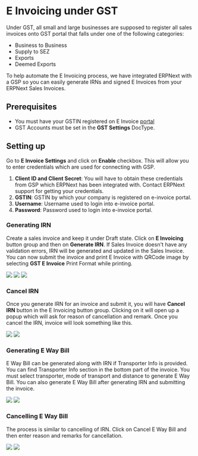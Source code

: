 <!-- add-breadcrumbs -->
# E Invoicing under GST

Under GST, all small and large businesses are supposed to register all sales invoices onto GST portal that falls under one of the following categories:
- Business to Business
- Supply to SEZ
- Exports
- Deemed Exports

To help automate the E Invoicing process, we have integrated ERPNext with a GSP so you can easily generate IRNs and signed E Invoices from your ERPNext Sales Invoices.

## Prerequisites

- You must have your GSTIN registered on E Invoice [portal](https://einvoice1.gst.gov.in/)
- GST Accounts must be set in the **GST Settings** DocType.

## Setting up

Go to **E Invoice Settings** and click on **Enable** checkbox. This will allow you to enter credentials which are used for connecting with GSP.

1. **Client ID and Client Secret**: You will have to obtain these credentials from GSP which ERPNext has been integrated with. Contact ERPNext support for getting your credentials.
1. **GSTIN**: GSTIN by which your company is registered on e-invoice portal.
1. **Username**: Username used to login into e-invoice portal.
1. **Password**: Password used to login into e-invoice portal.

### Generating IRN

Create a sales invoice and keep it under Draft state. Click on **E Invoicing** button group and then on **Generate IRN**. If Sales Invoice doesn't have any validation errors, IRN will be generated and updated in the Sales Invoice. You can now submit the invoice and print E Invoice with QRCode image by selecting **GST E Invoice** Print Format while printing.

<img class="screenshot" src="/docs/assets/img/regional/india/einv_gen_irn_button.png">

<img class="screenshot" src="/docs/assets/img/regional/india/einv_generated_irn.png">

<img class="screenshot" src="/docs/assets/img/regional/india/einv_print_format.png">

### Cancel IRN

Once you generate IRN for an invoice and submit it, you will have **Cancel IRN** button in the E Invoicing button group. Clicking on it will open up a popup which will ask for reason of cancellation and remark. Once you cancel the IRN, invoice will look something like this.

<img class="screenshot" src="/docs/assets/img/regional/india/einv_cancel_irn_button.png">

<img class="screenshot" src="/docs/assets/img/regional/india/einv_cancelled_irn.png">

### Generating E Way Bill

E Way Bill can be generated along with IRN if Transporter Info is provided. You can find Transporter Info section in the bottom part of the invoice. You must select transporter, mode of transport and distance to generate E Way Bill. You can also generate E Way Bill after generating IRN and submitting the invoice. 

<img class="screenshot" src="/docs/assets/img/regional/india/einv_gen_ewaybill_button.png">

<img class="screenshot" src="/docs/assets/img/regional/india/einv_gen_ewaybill_dialog.png">

### Cancelling E Way Bill

The process is similar to cancelling of IRN. Click on Cancel E Way Bill and then enter reason and remarks for cancellation.

<img class="screenshot" src="/docs/assets/img/regional/india/einv_cancel_ewaybill_button.png">

<img class="screenshot" src="/docs/assets/img/regional/india/einv_cancelled_ewaybill.png">